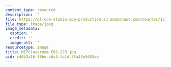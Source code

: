 ```yaml
---
content_type: resource
description: ''
file: https://ol-ocw-studio-app-production.s3.amazonaws.com/courses/15-es718-global-health-innovation-delivering-targeted-advice-to-an-organization-in-the-field-spring-2015/c46b2a16f8bec6c4fa143fa43e5653eb_MITclassroom_E62-223.jpg
file_type: image/jpeg
image_metadata:
  caption: ''
  credit: ''
  image-alt: ''
resourcetype: Image
title: MITclassroom_E62-223.jpg
uid: c46b2a16-f8be-c6c4-fa14-3fa43e5653eb
---
```

